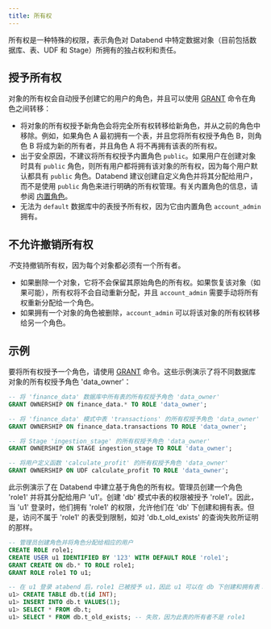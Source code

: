 ```yaml
---
title: 所有权
---
```


所有权是一种特殊的权限，表示角色对 Databend 中特定数据对象（目前包括数据库、表、UDF 和 Stage）所拥有的独占权利和责任。

## 授予所有权

对象的所有权会自动授予创建它的用户的角色，并且可以使用 [GRANT](/sql/sql-commands/ddl/user/grant) 命令在角色之间转移：

- 将对象的所有权授予新角色会将完全所有权转移给新角色，并从之前的角色中移除。例如，如果角色 A 最初拥有一个表，并且您将所有权授予角色 B，则角色 B 将成为新的所有者，并且角色 A 将不再拥有该表的所有权。
- 出于安全原因，不建议将所有权授予内置角色 `public`。如果用户在创建对象时具有 `public` 角色，则所有用户都将拥有该对象的所有权，因为每个用户默认都具有 `public` 角色。Databend 建议创建自定义角色并将其分配给用户，而不是使用 `public` 角色来进行明确的所有权管理。有关内置角色的信息，请参阅 [内置角色](02-roles.md)。
- 无法为 `default` 数据库中的表授予所有权，因为它由内置角色 `account_admin` 拥有。

## 不允许撤销所有权

*不*支持撤销所有权，因为每个对象都必须有一个所有者。

- 如果删除一个对象，它将不会保留其原始角色的所有权。如果恢复该对象（如果可能），所有权将不会自动重新分配，并且 `account_admin` 需要手动将所有权重新分配给一个角色。
- 如果拥有一个对象的角色被删除，`account_admin` 可以将该对象的所有权转移给另一个角色。

## 示例

要将所有权授予一个角色，请使用 [GRANT](/sql/sql-commands/ddl/user/grant) 命令。这些示例演示了将不同数据库对象的所有权授予角色 'data_owner'：

```sql
-- 将 'finance_data' 数据库中所有表的所有权授予角色 'data_owner'
GRANT OWNERSHIP ON finance_data.* TO ROLE 'data_owner';

-- 将 'finance_data' 模式中表 'transactions' 的所有权授予角色 'data_owner'
GRANT OWNERSHIP ON finance_data.transactions TO ROLE 'data_owner';

-- 将 Stage 'ingestion_stage' 的所有权授予角色 'data_owner'
GRANT OWNERSHIP ON STAGE ingestion_stage TO ROLE 'data_owner';

-- 将用户定义函数 'calculate_profit' 的所有权授予角色 'data_owner'
GRANT OWNERSHIP ON UDF calculate_profit TO ROLE 'data_owner';
```

此示例演示了在 Databend 中建立基于角色的所有权。管理员创建一个角色 'role1' 并将其分配给用户 'u1'。创建 'db' 模式中表的权限被授予 'role1'。因此，当 'u1' 登录时，他们拥有 'role1' 的权限，允许他们在 'db' 下创建和拥有表。但是，访问不属于 'role1' 的表受到限制，如对 'db.t_old_exists' 的查询失败所证明的那样。

```sql
-- 管理员创建角色并将角色分配给相应的用户
CREATE ROLE role1;
CREATE USER u1 IDENTIFIED BY '123' WITH DEFAULT ROLE 'role1';
GRANT CREATE ON db.* TO ROLE role1;
GRANT ROLE role1 TO u1;

-- 在 u1 登录 atabend 后，role1 已被授予 u1，因此 u1 可以在 db 下创建和拥有表：
u1> CREATE TABLE db.t(id INT);
u1> INSERT INTO db.t VALUES(1);
u1> SELECT * FROM db.t;
u1> SELECT * FROM db.t_old_exists; -- 失败，因为此表的所有者不是 role1
```
